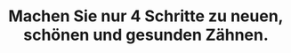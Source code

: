 ---
  title: Machen Sie nur 4 Schritte zu neuen, schönen und gesunden Zähnen.
  class: 
  layout: link-cards-row
  items:
    - icon: question.svg
      title: 1. Online Anfrage
      description: Seien Sie sehr spezifisch und detailliert bei Ihrer Anfrage, das macht es uns leichter, Ihnen das bestmögliche Angebot zu unterbreiten. Senden Sie uns vorhandene Unterlagen unbedingt mit.
      linkText: Lesen Sie hier mehr
    - icon: question.svg
      title: 1. Online Anfrage
      description: Seien Sie sehr spezifisch und detailliert bei Ihrer Anfrage, das macht es uns leichter, Ihnen das bestmögliche Angebot zu unterbreiten. Senden Sie uns vorhandene Unterlagen unbedingt mit.
      linkText: Lesen Sie hier mehr
    - icon: question.svg
      title: 1. Online Anfrage
      description: Seien Sie sehr spezifisch und detailliert bei Ihrer Anfrage, das macht es uns leichter, Ihnen das bestmögliche Angebot zu unterbreiten. Senden Sie uns vorhandene Unterlagen unbedingt mit.
      linkText: Lesen Sie hier mehr
    - icon: question.svg
      title: 1. Online Anfrage
      description: Seien Sie sehr spezifisch und detailliert bei Ihrer Anfrage, das macht es uns leichter, Ihnen das bestmögliche Angebot zu unterbreiten. Senden Sie uns vorhandene Unterlagen unbedingt mit.
      linkText: Lesen Sie hier mehr
  link:
    uri: /contact
    title: Los geht´s
    class: primary wc-m-top-2 wc-m-auto
---